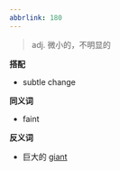 ```yaml
---
abbrlink: 180
---
```

> adj. 微小的，不明显的

**搭配**
- subtle change 

**同义词**
- faint

**反义词**
- 巨大的 [giant](giant.md)